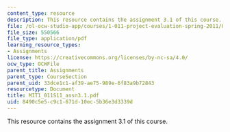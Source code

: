 ```yaml
---
content_type: resource
description: This resource contains the assignment 3.1 of this course.
file: /ol-ocw-studio-app/courses/1-011-project-evaluation-spring-2011/8490c5e5c9c1671d10ec5b36e3d3339d_MIT1_011S11_assn3.1.pdf
file_size: 550566
file_type: application/pdf
learning_resource_types:
- Assignments
license: https://creativecommons.org/licenses/by-nc-sa/4.0/
ocw_type: OCWFile
parent_title: Assignments
parent_type: CourseSection
parent_uid: 33dce1c1-af39-ae75-989e-6f83a9b72843
resourcetype: Document
title: MIT1_011S11_assn3.1.pdf
uid: 8490c5e5-c9c1-671d-10ec-5b36e3d3339d
---
```

This resource contains the assignment 3.1 of this course.
